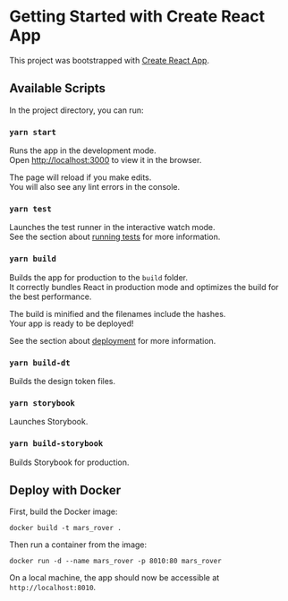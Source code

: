 # Getting Started with Create React App

This project was bootstrapped with [Create React App](https://github.com/facebook/create-react-app).

## Available Scripts

In the project directory, you can run:

### `yarn start`

Runs the app in the development mode.\
Open [http://localhost:3000](http://localhost:3000) to view it in the browser.

The page will reload if you make edits.\
You will also see any lint errors in the console.

### `yarn test`

Launches the test runner in the interactive watch mode.\
See the section about [running tests](https://facebook.github.io/create-react-app/docs/running-tests) for more information.

### `yarn build`

Builds the app for production to the `build` folder.\
It correctly bundles React in production mode and optimizes the build for the best performance.

The build is minified and the filenames include the hashes.\
Your app is ready to be deployed!

See the section about [deployment](https://facebook.github.io/create-react-app/docs/deployment) for more information.

### `yarn build-dt`

Builds the design token files.

### `yarn storybook`

Launches Storybook.

### `yarn build-storybook`

Builds Storybook for production.


## Deploy with Docker

First, build the Docker image:

```
docker build -t mars_rover .
```

Then run a container from the image:

```
docker run -d --name mars_rover -p 8010:80 mars_rover
```

On a local machine, the app should now be accessible at `http://localhost:8010`.

